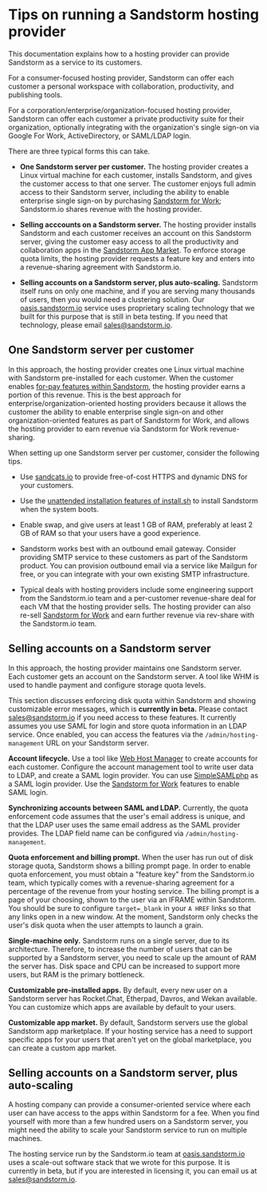 # Tips on running a Sandstorm hosting provider

This documentation explains how to a hosting provider can provide Sandstorm as a service to its
customers.

For a consumer-focused hosting provider, Sandstorm can offer each customer a personal workspace with
collaboration, productivity, and publishing tools.

For a corporation/enterprise/organization-focused hosting provider, Sandstorm can offer each
customer a private productivity suite for their organization, optionally integrating with the
organization's single sign-on via Google For Work, ActiveDirectory, or SAML/LDAP login.

There are three typical forms this can take.

- **One Sandstorm server per customer.** The hosting provider creates a Linux virtual machine for
  each customer, installs Sandstorm, and gives the customer access to that one server. The customer
  enjoys full admin access to their Sandstorm server, including the ability to enable enterprise
  single sign-on by purchasing [Sandstorm for Work](for-work.md); Sandstorm.io shares revenue with
  the hosting provider.

- **Selling acccounts on a Sandstorm server.** The hosting provider installs Sandstorm and each
  customer receives an account on this Sandstorm server, giving the customer easy access to all the
  productivity and collaboration apps in the [Sandstorm App Market](https://apps.sandstorm.io/). To
  enforce storage quota limits, the hosting provider requests a feature key and enters into a
  revenue-sharing agreement with Sandstorm.io.

- **Selling accounts on a Sandstorm server, plus auto-scaling.** Sandstorm itself runs on only one
  machine, and if you are serving many thousands of users, then you would need a clustering
  solution. Our [oasis.sandstorm.io](https://oasis.sandstorm.io/) service uses proprietary scaling
  technology that we built for this purpose that is still in beta testing. If you need that
  technology, please email [sales@sandstorm.io](mailto:sales@sandstorm.io).

## One Sandstorm server per customer

In this approach, the hosting provider creates one Linux virtual machine with Sandstorm
pre-installed for each customer.  When the customer enables [for-pay features within
Sandstorm](for-work.md), the hosting provider earns a portion of this revenue. This is the best
approach for enterprise/organization-oriented hosting providers because it allows the customer the
ability to enable enterprise single sign-on and other organization-oriented features as part of
Sandstorm for Work, and allows the hosting provider to earn revenue via Sandstorm for Work
revenue-sharing.

When setting up one Sandstorm server per customer, consider the following tips.

- Use [sandcats.io](sandcats.md) to provide free-of-cost HTTPS and dynamic DNS for your customers.

- Use the [unattended installation features of
  install.sh](../install.md#option-5-integrating-with-configuration-management-systems-like-ansiblepuppet)
  to install Sandstorm when the system boots.

- Enable swap, and give users at least 1 GB of RAM, preferably at least 2 GB of RAM so that your
  users have a good experience.

- Sandstorm works best with an outbound email gateway. Consider providing SMTP service to these
  customers as part of the Sandstorm product. You can provision outbound email via a service like
  Mailgun for free, or you can integrate with your own existing SMTP infrastructure.

- Typical deals with hosting providers include some engineering support from the Sandstorm.io team
  and a per-customer revenue-share deal for each VM that the hosting provider sells. The hosting
  provider can also re-sell [Sandstorm for Work](for-work.md) and earn further revenue via rev-share
  with the Sandstorm.io team.

## Selling accounts on a Sandstorm server

In this approach, the hosting provider maintains one Sandstorm server. Each customer gets an account
on the Sandstorm server. A tool like WHM is used to handle payment and configure storage quota
levels.

This section discusses enforcing disk quota within Sandstorm and showing customizable error
messages, which is **currently in beta.** Please contact sales@sandstorm.io if you need access to
these features. It currently assumes you use SAML for login and store quota information in an LDAP
service. Once enabled, you can access the features via the `/admin/hosting-management` URL on your
Sandstorm server.

**Account lifecycle.** Use a tool like [Web Host
Manager](http://support.hostgator.com/articles/what-is-whm-web-host-manager) to create accounts for
each customer. Configure the account management tool to write user data to LDAP, and create a SAML
login provider. You can use [SimpleSAMLphp](https://simplesamlphp.org/) as a SAML login
provider. Use the [Sandstorm for Work](for-work.md) features to enable SAML login.

**Synchronizing accounts between SAML and LDAP.** Currently, the quota enforcement code assumes that
the user's email address is unique, and that the LDAP user uses the same email address as the SAML
provider provides. The LDAP field name can be configured via `/admin/hosting-management`.

**Quota enforcement and billing prompt.** When the user has run out of disk storage quota, Sandstorm
shows a billing prompt page. In order to enable quota enforcement, you must obtain a "feature key"
from the Sandstorm.io team, which typically comes with a revenue-sharing agreement for a percentage
of the revenue from your hosting service. The billing prompt is a page of your choosing, shown to
the user via an IFRAME within Sandstorm. You should be sure to configure `target=_blank` in your `A
HREF` links so that any links open in a new window. At the moment, Sandstorm only checks the user's
disk quota when the user attempts to launch a grain.

**Single-machine only.** Sandstorm runs on a single server, due to its architecture. Therefore, to
increase the number of users that can be supported by a Sandstorm server, you need to scale up the
amount of RAM the server has. Disk space and CPU can be increased to support more users, but RAM is
the primary bottleneck.

**Customizable pre-installed apps.** By default, every new user on a Sandstorm server has
Rocket.Chat, Etherpad, Davros, and Wekan available. You can customize which apps are available by
default to your users.

**Customizable app market.** By default, Sandstorm servers use the global Sandstorm app marketplace.
If your hosting service has a need to support specific apps for your users that aren't yet on the
global marketplace, you can create a custom app market.

## Selling accounts on a Sandstorm server, plus auto-scaling

A hosting company can provide a consumer-oriented service where each user can have access to the
apps within Sandstorm for a fee. When you find yourself with more than a few hundred users on a
Sandstorm server, you might need the ability to scale your Sandstorm service to run on multiple
machines.

The hosting service run by the Sandstorm.io team at
[oasis.sandstorm.io](https://oasis.sandstorm.io/) uses a scale-out software stack that we wrote for
this purpose. It is currently in beta, but if you are interested in licensing it, you can email us
at sales@sandstorm.io.
